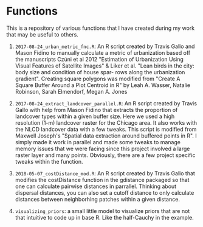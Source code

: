# Functions
This is a repository of various functions that I have created during my work that may be useful to others.

1. `2017-08-24_urban_metric_fnc.R`: An R script created by Travis Gallo and Mason Fidino to manually calculate a metric of urbanization based off the manuscripts Czúni et al 2012 "Estimation of Urbanization Using Visual Features of Satellite Images" & 
Liker et al. "Lean birds in the city: body size and condition of house spar- rows along the urbanization gradient".
Creating square polygons was modified from "Create A Square Buffer Around a Plot Centroid in R" by Leah A. Wasser, Natalie Robinson, Sarah Elmendorf, Megan A. Jones

2. `2017-08-24_extract_landcover_parallel.R`: An R script created by Travis Gallo with help from Mason Fidino that extracts the proportion of landcover types within a given buffer size. Here we used a high resolution (1-m) landcover raster for the Chicago area. It also works with the NLCD landcover data with a few tweaks. This script is modified from Maxwell Joseph's "Spatial data extraction around buffered points in R". I simply made it work in parallel and made some tweaks to manage memory issues that we were facing since this project involved a large raster layer and many points. Obviously, there are a few project specific tweaks within the function.

3. `2018-05-07_costDistance_mod.R`: An R script created by Travis Gallo that modifies the costDistance function in the gdistance packaged so that one can calculate pairwise distances in parrallel. Thinking about dispersal distances, you can also set a cutoff distance to only calculate distances between neighborhing patches within a given distance.

4. `visualizing_priors`: a small little model to visualize priors that are not that intuitive to code up in base R. Like the half-Cauchy in the example.
